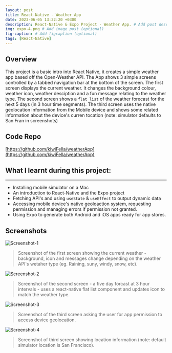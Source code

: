```yaml
---
layout: post
title: React-Native - Weather App
date: 2023-06-05 13:32:20 +0300
description: React-Native & Expo Project - Weather App. # Add post description (optional)
img: expo-4.png # Add image post (optional)
fig-caption: # Add figcaption (optional)
tags: [React-Native]
---
```


## Overview



This project is a basic intro into React Native, it creates a simple weather app based off the Open-Weather API. 
The App shows 3 simple screens controlled by a tabbed navigation bar at the bottom of the screen. 
The first screen displays the current weather. It changes the background colour, weather icon, weather desciption and a fun message relating to the weather type.
The second screen shows a `flat list` of the weather forecast for the next 5 days (in 3 hour time segments).
The third screen uses the native geolocation information from the Mobile device and shows some related information about the device's curren tocation (note: simulator defaults to San Fran in screenshots)


## Code Repo
[https://github.com/kiwiFella/weatherApp](https://github.com/kiwiFella/weatherApp)
 


## What I learnt during this project:
--------------------
- Installing mobile simulator on a Mac
- An introduction to React-Native and the Expo project
- Fetching API's and using `useState` & `useEffect` to output dynamic data
- Accessing mobile device's native geoloaction system, requesting permission and managing errors if permission not granted.
- Using Expo to generate both Android and iOS apps ready for app stores.

## Screenshots

![Screenshot-1]({{site.baseurl}}/assets/img/expo-1/1.current.png)
>Screenshot of the first screen showing the current weather - background, icon and messages change depending on the weather API's wetaher type (eg. Raining, suny, windy, snow, etc).

![Screenshot-2]({{site.baseurl}}/assets/img/expo-1/2.forecast.png)
>Screenshot of the second screen - a five day forcast at 3 hour intervals - uses a react-native flat list component and updates icon to match the weather type.

![Screenshot-3]({{site.baseurl}}/assets/img/expo-1/3.geo.png)
>Screenshot of the third screen asking the user for app permission to access device geolocation.

![Screenshot-4]({{site.baseurl}}/assets/img/expo-1/4.city.png)
>Screenshot of third screen showing location information (note: default simulator location is San Francisco).


